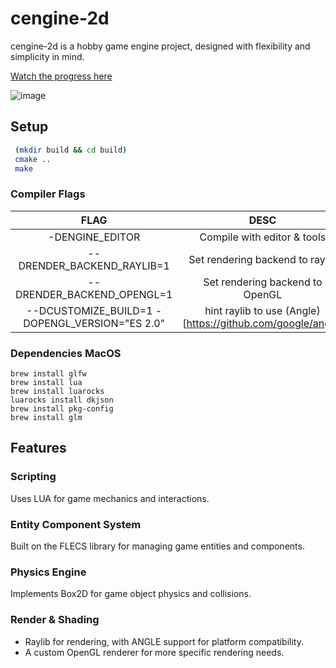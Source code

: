 # cengine-2d

cengine-2d is a hobby game engine project, designed with flexibility and simplicity in mind.

[Watch the progress here](https://www.youtube.com/@ph4nt0m33)

![image](https://github.com/PhantomCloak/cengine-2d/assets/34552014/dacf1fcd-3116-49ef-ad8c-ef6c88228ac0)

## Setup

```sh
 (mkdir build && cd build)
 cmake ..
 make
```

### Compiler Flags

| FLAG | DESC  
| :---:   | :---: |
| -DENGINE_EDITOR | Compile with editor & tools   | 
| --DRENDER_BACKEND_RAYLIB=1 | Set rendering backend to raylib  | 
| --DRENDER_BACKEND_OPENGL=1 | Set rendering backend to OpenGL  |
| --DCUSTOMIZE_BUILD=1 -DOPENGL_VERSION="ES 2.0" | hint raylib to use (Angle)[https://github.com/google/angle] |

### Dependencies MacOS

```
brew install glfw
brew install lua
brew install luarocks
luarocks install dkjson
brew install pkg-config
brew install glm
```
## Features

### Scripting
Uses LUA for game mechanics and interactions.

### Entity Component System
Built on the FLECS library for managing game entities and components.

### Physics Engine
Implements Box2D for game object physics and collisions.

### Render & Shading
- Raylib for rendering, with ANGLE support for platform compatibility.
- A custom OpenGL renderer for more specific rendering needs.
